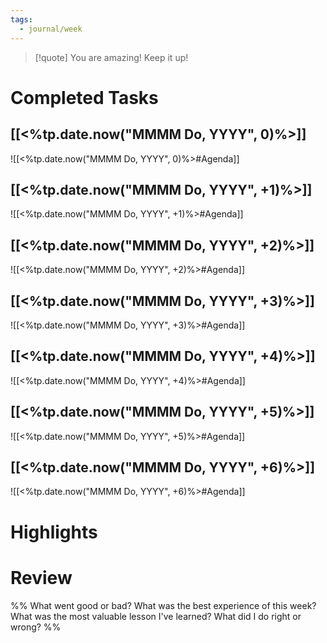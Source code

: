 ```yaml
---
tags:
  - journal/week
---
```


> [!quote] You are amazing! Keep it up!

# Completed Tasks

## [[<%tp.date.now("MMMM Do, YYYY", 0)%>]]

![[<%tp.date.now("MMMM Do, YYYY", 0)%>#Agenda]]

## [[<%tp.date.now("MMMM Do, YYYY", +1)%>]]

![[<%tp.date.now("MMMM Do, YYYY", +1)%>#Agenda]]

## [[<%tp.date.now("MMMM Do, YYYY", +2)%>]]

![[<%tp.date.now("MMMM Do, YYYY", +2)%>#Agenda]]

## [[<%tp.date.now("MMMM Do, YYYY", +3)%>]]

![[<%tp.date.now("MMMM Do, YYYY", +3)%>#Agenda]]

## [[<%tp.date.now("MMMM Do, YYYY", +4)%>]]

![[<%tp.date.now("MMMM Do, YYYY", +4)%>#Agenda]]

## [[<%tp.date.now("MMMM Do, YYYY", +5)%>]]

![[<%tp.date.now("MMMM Do, YYYY", +5)%>#Agenda]]

## [[<%tp.date.now("MMMM Do, YYYY", +6)%>]]

![[<%tp.date.now("MMMM Do, YYYY", +6)%>#Agenda]]

# Highlights

# Review

%%
What went good or bad?
What was the best experience of this week?
What was the most valuable lesson I've learned?
What did I do right or wrong?
%%